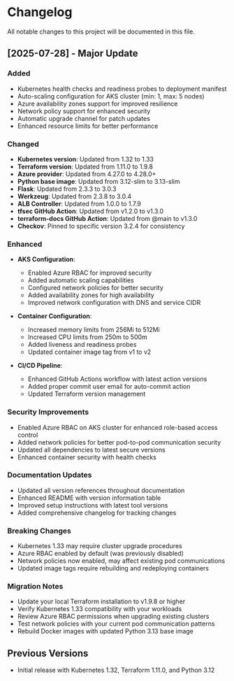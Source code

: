 # Changelog

All notable changes to this project will be documented in this file.

## [2025-07-28] - Major Update

### Added
- Kubernetes health checks and readiness probes to deployment manifest
- Auto-scaling configuration for AKS cluster (min: 1, max: 5 nodes)
- Azure availability zones support for improved resilience
- Network policy support for enhanced security
- Automatic upgrade channel for patch updates
- Enhanced resource limits for better performance

### Changed
- **Kubernetes version**: Updated from 1.32 to 1.33
- **Terraform version**: Updated from 1.11.0 to 1.9.8
- **Azure provider**: Updated from 4.27.0 to 4.28.0+
- **Python base image**: Updated from 3.12-slim to 3.13-slim
- **Flask**: Updated from 2.3.3 to 3.0.3
- **Werkzeug**: Updated from 2.3.8 to 3.0.4
- **ALB Controller**: Updated from 1.0.0 to 1.7.9
- **tfsec GitHub Action**: Updated from v1.2.0 to v1.3.0
- **terraform-docs GitHub Action**: Updated from @main to v1.3.0
- **Checkov**: Pinned to specific version 3.2.4 for consistency

### Enhanced
- **AKS Configuration**:
  - Enabled Azure RBAC for improved security
  - Added automatic scaling capabilities
  - Configured network policies for better security
  - Added availability zones for high availability
  - Improved network configuration with DNS and service CIDR

- **Container Configuration**:
  - Increased memory limits from 256Mi to 512Mi
  - Increased CPU limits from 250m to 500m
  - Added liveness and readiness probes
  - Updated container image tag from v1 to v2

- **CI/CD Pipeline**:
  - Enhanced GitHub Actions workflow with latest action versions
  - Added proper commit user email for auto-commit action
  - Updated Terraform version management

### Security Improvements
- Enabled Azure RBAC on AKS cluster for enhanced role-based access control
- Added network policies for better pod-to-pod communication security
- Updated all dependencies to latest secure versions
- Enhanced container security with health checks

### Documentation Updates
- Updated all version references throughout documentation
- Enhanced README with version information table
- Improved setup instructions with latest tool versions
- Added comprehensive changelog for tracking changes

### Breaking Changes
- Kubernetes 1.33 may require cluster upgrade procedures
- Azure RBAC enabled by default (was previously disabled)
- Network policies now enabled, may affect existing pod communications
- Updated image tags require rebuilding and redeploying containers

### Migration Notes
- Update your local Terraform installation to v1.9.8 or higher
- Verify Kubernetes 1.33 compatibility with your workloads
- Review Azure RBAC permissions when upgrading existing clusters
- Test network policies with your current pod communication patterns
- Rebuild Docker images with updated Python 3.13 base image

## Previous Versions
- Initial release with Kubernetes 1.32, Terraform 1.11.0, and Python 3.12
